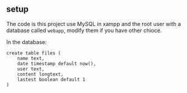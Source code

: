 setup
-----

The code is this project use MySQL in xampp and the root user with a database
called `webapp`, modify them if you have other chioce.

In the database:

    create table files (
        name text,
        date timestamp default now(),
        user text,
        content longtext,
        lastest boolean default 1
    )
